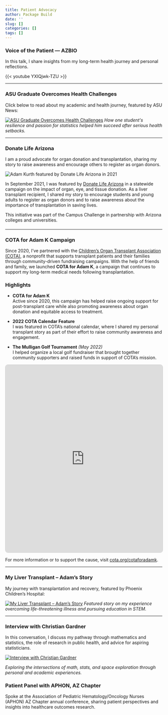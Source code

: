 ```yaml
---
title: Patient Advocacy
author: Package Build
date: ''
slug: []
categories: []
tags: []
---
```


### Voice of the Patient — AZBIO
In this talk, I share insights from my long-term health journey and personal reflections.

{{< youtube YXIQjwk-TZU >}}

---

### ASU Graduate Overcomes Health Challenges
Click below to read about my academic and health journey, featured by ASU News:

[![ASU Graduate Overcomes Health Challenges](/img/asuarticle.jpeg)](https://news.asu.edu/20240427-sun-devil-community-math-and-stats-grad-beats-odds-overcoming-serious-health-issues)
*How one student's resilience and passion for statistics helped him succeed after serious health setbacks.*

---


### Donate Life Arizona
I am a proud advocate for organ donation and transplantation, sharing my story to raise awareness and encourage others to register as organ donors.

![Adam Kurth featured by Donate Life Arizona in 2021](/img/1733204340399.jpeg)

In September 2021, I was featured by [Donate Life Arizona](https://www.donatelifeaz.org/) in a statewide campaign on the impact of organ, eye, and tissue donation. As a liver transplant recipient, I shared my story to encourage students and young adults to register as organ donors and to raise awareness about the importance of transplantation in saving lives.

This initiative was part of the Campus Challenge in partnership with Arizona colleges and universities.

<!-- Instagram Post 1 -->
<div style="margin-bottom: 1.5em;">
  <blockquote class="instagram-media" 
              data-instgrm-permalink="https://www.instagram.com/p/Cyo9TpUrGfH/" 
              data-instgrm-version="14" 
              style="background:#FFF; border:0; margin: 0 auto; max-width:540px; width:calc(100% - 2px); padding:0;">
  </blockquote>
</div>

<!-- Instagram Post 2 -->
<div style="margin-bottom: 1.5em;">
  <blockquote class="instagram-media" 
              data-instgrm-permalink="https://www.instagram.com/p/DCXwqXVM65J/" 
              data-instgrm-version="14" 
              style="background:#FFF; border:0; margin: 0 auto; max-width:540px; width:calc(100% - 2px); padding:0;">
  </blockquote>
</div>

<!-- Instagram embed script (only once per page) -->
<script async src="//www.instagram.com/embed.js"></script>

<script async src="//www.instagram.com/embed.js"></script>

---


### COTA for Adam K Campaign
Since 2020, I’ve partnered with the [Children’s Organ Transplant Association (COTA)](https://cota.org/cotaforadamk/), a nonprofit that supports transplant patients and their families through community-driven fundraising campaigns. With the help of friends and family, we launched **COTA for Adam K**, a campaign that continues to support my long-term medical needs following transplantation.

### Highlights

- **COTA for Adam K**  
  Active since 2020, this campaign has helped raise ongoing support for post-transplant care while also promoting awareness about organ donation and equitable access to treatment.

- **2022 COTA Calendar Feature**  
  I was featured in COTA’s national calendar, where I shared my personal transplant story as part of their effort to raise community awareness and engagement.

- **The Mulligan Golf Tournament** *(May 2022)*  
  I helped organize a local golf fundraiser that brought together community supporters and raised funds in support of COTA’s mission.

<iframe src="https://cota.org/cotaforadamk/" width="100%" height="600" style="border:1px solid #ccc; border-radius: 8px;" title="COTA for Adam K preview"></iframe>

For more information or to support the cause, visit [cota.org/cotaforadamk](https://cota.org/cotaforadamk/).

---

### My Liver Transplant – Adam’s Story
My journey with transplantation and recovery, featured by Phoenix Children’s Hospital:

[![My Liver Transplant – Adam’s Story](/img/pch.jpeg)](https://phoenixchildrens.org/articles-faqs/blog/my-liver-transplant-adams-story)
*Featured story on my experience overcoming life-threatening illness and pursuing education in STEM.*

---

### Interview with Christian Gardner
In this conversation, I discuss my pathway through mathematics and statistics, the role of research in public health, and advice for aspiring statisticians.

[![Interview with Christian Gardner](/img/nasa/nasa-logo.png)](https://youtu.be/Ni4Asr7L30Y?si=HHB7Z2IaNPwNf6hy)

*Exploring the intersections of math, stats, and space exploration through personal and academic experiences.*

### Patient Panel with APHON, AZ Chapter
Spoke at the Association of Pediatric Hematology/Oncology Nurses (APHON) AZ Chapter annual conference, sharing patient perspectives and insights into healthcare outcomes research.
